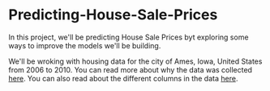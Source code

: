 # Predicting-House-Sale-Prices
In this project, we'll be predicting House Sale Prices byt exploring some ways to improve the models we'll be building.

We'll be wroking with housing data for the city of Ames, Iowa, United States from 2006 to 2010. 
You can read more about why the data was collected [here](https://www.tandfonline.com/doi/abs/10.1080/10691898.2011.11889627). You can also read about the different columns in the data [here](https://s3.amazonaws.com/dq-content/307/data_description.txt).
